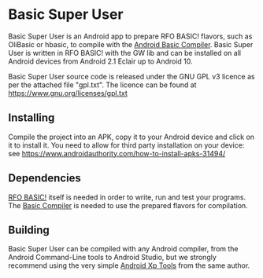 Basic Super User
=======

Basic Super User is an Android app to prepare RFO BASIC! flavors, such as OliBasic or hbasic, to compile with the [Android Basic Compiler](https://github.com/mougino/Basic-compiler).
Basic Super User is written in RFO BASIC! with the GW lib and can be installed on all Android devices from Android 2.1 Eclair up to Android 10.

Basic Super User source code is released under the GNU GPL v3 licence as per the attached file "gpl.txt". The licence can be found at https://www.gnu.org/licenses/gpl.txt

## Installing
Compile the project into an APK, copy it to your Android device and click on it to install it. You need to allow for third party installation on your device: see https://www.androidauthority.com/how-to-install-apks-31494/

## Dependencies
[RFO BASIC!](https://play.google.com/store/apps/details?id=com.rfo.Basic) itself is needed in order to write, run and test your programs. The [Basic Compiler](https://play.google.com/store/apps/details?id=com.rfo.compiler) is needed to use the prepared flavors for compilation.


## Building
Basic Super User can be compiled with any Android compiler, from the Android Command-Line tools to Android Studio, but we strongly recommend using the very simple [Android Xp Tools](http://mougino.free.fr/rfo-basic) from the same author.
